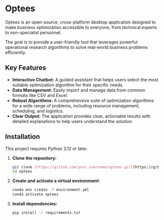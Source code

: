 # Optees

Optees is an open-source, cross-platform desktop application designed to make business optimization accessible to everyone, from technical experts to non-specialist personnel.

The goal is to provide a user-friendly tool that leverages powerful operational research algorithms to solve real-world business problems efficiently.

## Key Features

- **Interactive Chatbot:** A guided assistant that helps users select the most suitable optimization algorithm for their specific needs.
- **Data Management:** Easily import and manage data from common formats like CSV and Excel.
- **Robust Algorithms:** A comprehensive suite of optimization algorithms for a wide range of problems, including resource management, scheduling, and logistics.
- **Clear Output:** The application provides clear, actionable results with detailed explanations to help users understand the solution.

## Installation

This project requires Python 3.12 or later.

1.  **Clone the repository:**
    ```bash
    git clone [https://github.com/your_username/optees.git](https://github.com/your_username/optees.git)
    cd optees
    ```
2.  **Create and activate a virtual environment:**
    ```bash
    conda env create -f environment.yml
    conda activate optees
    ```
3.  **Install dependencies:**
    ```bash
    pip install -r requirements.txt
    ```
